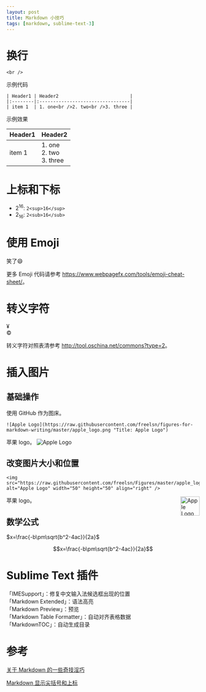 ```yaml
---
layout: post
title: Markdown 小技巧
tags: [markdown, sublime-text-3]
---
```


# 换行

`<br />`

示例代码

```
| Header1 | Header2                          |
|:--------|:---------------------------------|
| item 1  | 1. one<br />2. two<br />3. three |
```

示例效果

| Header1 | Header2                          |
|:--------|:---------------------------------|
| item 1  | 1. one<br />2. two<br />3. three |


# 上标和下标

- 2<sup>16</sup>: `2<sup>16</sup>`
- 2<sub>16</sub>: `2<sub>16</sub>`


# 使用 Emoji

笑了:smile:

更多 Emoji 代码请参考 <https://www.webpagefx.com/tools/emoji-cheat-sheet/>。


# 转义字符

&yen;<br />
&copy;

转义字符对照表清参考 <http://tool.oschina.net/commons?type=2>。


# 插入图片

## 基础操作

使用 GitHub 作为图床。

```
![Apple Logo](https://raw.githubusercontent.com/freelsn/figures-for-markdown-writing/master/apple_logo.png "Title: Apple Logo")
```

苹果 logo。
![Apple Logo](https://raw.githubusercontent.com/freelsn/figures-for-markdown-writing/master/apple_logo.png "Title: Apple Logo")

## 改变图片大小和位置

```
<img src="https://raw.githubusercontent.com/freelsn/Figures/master/apple_logo.png" alt="Apple Logo" width="50" height="50" align="right" />
```

苹果 logo。
<img src="https://raw.githubusercontent.com/freelsn/Figures/master/apple_logo.png" alt="Apple Logo" width="50" height="50" align="right" />


## 数学公式

$x=\frac{-b\pm\sqrt{b^2-4ac}}{2a}$

$$x=\frac{-b\pm\sqrt{b^2-4ac}}{2a}$$


# Sublime Text 插件

「IMESupport」：修复中文输入法候选框出现的位置 <br />
「Markdown Extended」：语法高亮 <br />
「Markdown Preview」：预览 <br />
「Markdown Table Formatter」：自动对齐表格数据 <br />
「MarkdownTOC」：自动生成目录


# 参考

[关于 Markdown 的一些奇技淫巧](http://mazhuang.org/2017/09/01/markdown-odd-skills/#%E5%90%8E%E8%AF%9D)

[Markdown 显示尖括号和上标](http://blog.csdn.net/kinglearnjava/article/details/49124735)
